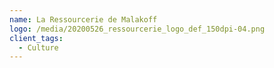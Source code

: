 ```yaml
---
name: La Ressourcerie de Malakoff
logo: /media/20200526_ressourcerie_logo_def_150dpi-04.png
client_tags:
  - Culture
---
```

